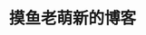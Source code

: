 ---
title: 摸鱼老萌新的博客
layout: home

hero:
  name: 摸鱼老萌新的博客
  text: 失业前端一枚
  tagline: 懒癌晚期，学习并分享各类前端的项目和知识
  image:
    src: /public/logo.jpg
    alt: logo
  actions:
    - theme: brand
      text: 获取项目
      link: /intent/index
    - theme: alt
      text: 我的GitHub
      link: https://github.com/aiai0603

features:
  - icon: ⚡️
    title: 知识点分享
    details: 前端八股，踩坑小贴士
    link: /intent/index
  - icon: 🖖
    title: 算法分享
    details: 用JS攻克leetode题库
    link: /intent/index
  - icon: 🛠️
    title: 项目分享
    details: 开源简单的前端技术DEMO
    link: /intent/index
---